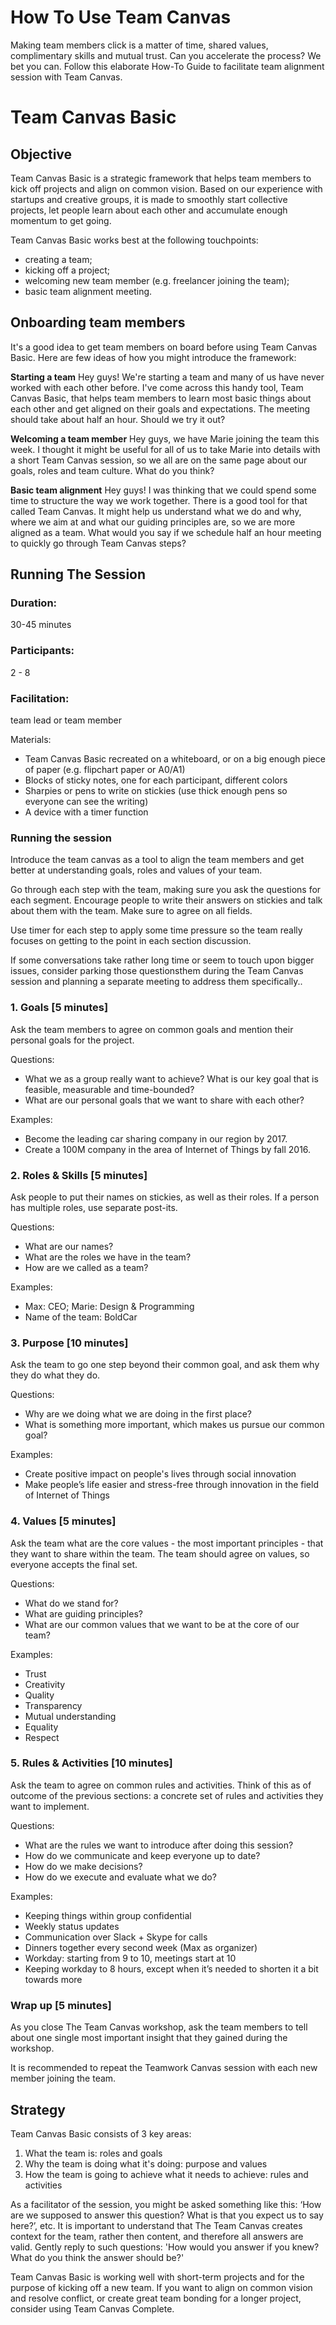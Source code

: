 # How To Use Team Canvas
Making team members click is a matter of time, shared values, complimentary skills and mutual trust. Can you accelerate the process? We bet you can. Follow this elaborate How-To Guide to facilitate team alignment session with Team Canvas.

# Team Canvas Basic
## Objective
Team Canvas Basic is a strategic framework that helps team members to kick off projects and align on common vision. Based on our experience with startups and creative groups, it is made to smoothly start collective projects, let people learn about each other and accumulate enough momentum to get going.

Team Canvas Basic works best at the following touchpoints:

- creating a team;
- kicking off a project;
- welcoming new team member (e.g. freelancer joining the team);
- basic team alignment meeting.

## Onboarding team members
It's a good idea to get team members on board before using Team Canvas Basic. Here are few ideas of how you might introduce the framework:

**Starting a team**
Hey guys! We're starting a team and many of us have never worked with each other before. I've come across this handy tool, Team Canvas Basic, that helps team members to learn most basic things about each other and get aligned on their goals and expectations. The meeting should take about half an hour. Should we try it out?

**Welcoming a team member**
Hey guys, we have Marie joining the team this week. I thought it might be useful for all of us to take Marie into details with a short Team Canvas session, so we all are on the same page about our goals, roles and team culture. What do you think?

**Basic team alignment**
Hey guys! I was thinking that we could spend some time to structure the way we work together. There is a good tool for that called Team Canvas. It might help us understand what we do and why, where we aim at and what our guiding principles are, so we are more aligned as a team. What would you say if we schedule half an hour meeting to quickly go through Team Canvas steps?

## Running The Session
### Duration:
30-45 minutes
### Participants:
2 - 8
### Facilitation:
team lead or team member

Materials:
- Team Canvas Basic recreated on a whiteboard, or on a big enough piece of paper (e.g. flipchart paper or A0/A1)
- Blocks of sticky notes, one for each participant, different colors
- Sharpies or pens to write on stickies (use thick enough pens so everyone can see the writing)
- A device with a timer function

### Running the session
Introduce the team canvas as a tool to align the team members and get better at understanding goals, roles and values of your team.

Go through each step with the team, making sure you ask the questions for each segment. Encourage people to write their answers on stickies and talk about them with the team. Make sure to agree on all fields.

Use timer for each step to apply some time pressure so the team really focuses on getting to the point in each section discussion.

If some conversations take rather long time or seem to touch upon bigger issues, consider parking those questionsthem during the Team Canvas session and planning a separate meeting to address them specifically..

### 1. Goals [5 minutes]
Ask the team members to agree on common goals and mention their personal goals for the project.

Questions:

- What we as a group really want to achieve? What is our key goal that is feasible, measurable and time-bounded?
- What are our personal goals that we want to share with each other?

Examples:

- Become the leading car sharing company in our region by 2017.
- Create a 100M company in the area of Internet of Things by fall 2016.

### 2. Roles & Skills [5 minutes]
Ask people to put their names on stickies, as well as their roles. If a person has multiple roles, use separate post-its.

Questions:

- What are our names?
- What are the roles we have in the team?
- How are we called as a team?

Examples:

- Max: CEO; Marie: Design & Programming
- Name of the team: BoldCar

### 3. Purpose [10 minutes]
Ask the team to go one step beyond their common goal, and ask them why they do what they do.

Questions:

- Why are we doing what we are doing in the first place?
- What is something more important, which makes us pursue our common goal?

Examples:

- Create positive impact on people's lives through social innovation
- Make people’s life easier and stress-free through innovation in the field of Internet of Things

### 4. Values [5 minutes]
Ask the team what are the core values - the most important principles - that they want to share within the team. The team should agree on values, so everyone accepts the final set.

Questions:

- What do we stand for?
- What are guiding principles?
- What are our common values that we want to be at the core of our team?

Examples:

- Trust
- Creativity
- Quality
- Transparency
- Mutual understanding
- Equality
- Respect

### 5. Rules & Activities [10 minutes]
Ask the team to agree on common rules and activities. Think of this as of outcome of the previous sections: a concrete set of rules and activities they want to implement.

Questions:

- What are the rules we want to introduce after doing this session?
- How do we communicate and keep everyone up to date?
- How do we make decisions?
- How do we execute and evaluate what we do?

Examples:

- Keeping things within group confidential
- Weekly status updates
- Communication over Slack + Skype for calls
- Dinners together every second week (Max as organizer)
- Workday: starting from 9 to 10, meetings start at 10
- Keeping workday to 8 hours, except when it’s needed to shorten it a bit towards more

### Wrap up [5 minutes]
As you close The Team Canvas workshop, ask the team members to tell about one single most important insight that they gained during the workshop.

It is recommended to repeat the Teamwork Canvas session with each new member joining the team.

## Strategy
Team Canvas Basic consists of 3 key areas:

1. What the team is: roles and goals
1. Why the team is doing what it's doing: purpose and values
1. How the team is going to achieve what it needs to achieve: rules and activities

As a facilitator of the session, you might be asked something like this: ‘How are we supposed to answer this question? What is that you expect us to say here?’, etc. It is important to understand that The Team Canvas creates context for the team, rather then content, and therefore all answers are valid. Gently reply to such questions: 'How would you answer if you knew? What do you think the answer should be?'

Team Canvas Basic is working well with short-term projects and for the purpose of kicking off a new team. If you want to align on common vision and resolve conflict, or create great team bonding for a longer project, consider using Team Canvas Complete.



